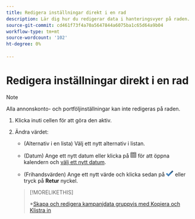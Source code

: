 ```yaml
---
title: Redigera inställningar direkt i en rad
description: Lär dig hur du redigerar data i hanteringsvyer på raden.
source-git-commit: cd461f73f4a70a5647844a6075ba1c65d64a9b04
workflow-type: tm+mt
source-wordcount: '102'
ht-degree: 0%

---
```


# Redigera inställningar direkt i en rad

>[!NOTE]
>
>Alla annonskonto- och portföljinställningar kan inte redigeras på raden.

1. Klicka inuti cellen för att göra den aktiv.

1. Ändra värdet:

   * (Alternativ i en lista) Välj ett nytt alternativ i listan.

   * (Datum) Ange ett nytt datum eller klicka på ![Kalender](/help/search-social-commerce/assets/calendar.png "Kalender") för att öppna kalendern och [välj ett nytt datum](/help/search-social-commerce/common-tasks/navigation-editing-selection/calendar.md).

   * (Frihandsvärden) Ange ett nytt värde och klicka sedan på ![Spara](/help/search-social-commerce/assets/select.png "Spara") eller tryck på **Retur** nyckel.
   >[!MORELIKETHIS]
   >
   >*[Skapa och redigera kampanjdata gruppvis med Kopiera och Klistra in](/help/search-social-commerce/campaign-management/campaigns/copy-paste.md)
